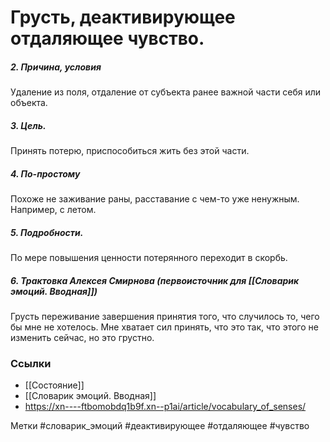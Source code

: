 

#  Грусть, деактивирующее отдаляющее чувство. 


##### 2. Причина, условия
Удаление из поля, отдаление от субъекта ранее важной части себя или объекта.

##### 3. Цель.
Принять потерю, приспособиться жить без этой части.

##### 4. По-простому
Похоже не заживание раны, расставание с чем-то уже ненужным. Например, с летом.

##### 5. Подробности.
По мере повышения ценности потерянного переходит в скорбь.

##### 6. Трактовка Алексея Смирнова (первоисточник для [[Словарик эмоций. Вводная]])
Грусть переживание завершения принятия того, что случилось то, чего бы мне не хотелось. Мне хватает сил принять, что это так, что этого не изменить сейчас, но это грустно.


### Ссылки
- [[Состояние]]
- [[Словарик эмоций. Вводная]]
- https://xn----ftbomobdq1b9f.xn--p1ai/article/vocabulary_of_senses/


Метки #словарик_эмоций #деактивирующее #отдаляющее #чувство 



